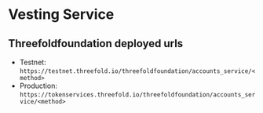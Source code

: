 # Vesting Service

## Threefoldfoundation deployed urls

- Testnet: `https://testnet.threefold.io/threefoldfoundation/accounts_service/<method>`
- Production: `https://tokenservices.threefold.io/threefoldfoundation/accounts_service/<method>`
